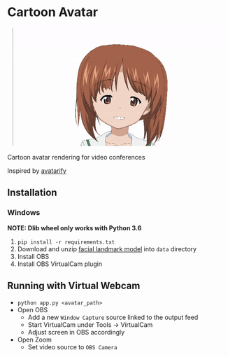 # Cartoon Avatar

<p align="center">
  <img src="docs/demo.gif">
</p>

Cartoon avatar rendering for video conferences

Inspired by [avatarify](https://github.com/alievk/avatarify)

## Installation

### Windows
**NOTE: Dlib wheel only works with Python 3.6**
  1. `pip install -r requirements.txt`
  2. Download and unzip [facial landmark model](https://github.com/davisking/dlib-models/blob/master/shape_predictor_68_face_landmarks.dat.bz2) into `data` directory
  3. Install OBS
  4. Install OBS VirtualCam plugin
  
## Running with Virtual Webcam
  - `python app.py <avatar_path>`
  - Open OBS
    - Add a new `Window Capture` source linked to the output feed
    - Start VirtualCam under Tools -> VirtualCam
    - Adjust screen in OBS accordingly
  - Open Zoom
    - Set video source to `OBS Camera`
